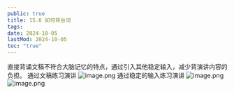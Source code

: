 ```yaml
---
public: true
title: 15.6 如何背台词
tags:
date: 2024-10-05
lastMod: 2024-10-05
toc: "true"
---
```


直接背诵文稿不符合大脑记忆的特点，通过引入其他稳定输入，减少背演讲内容的负担。
通过文稿练习演讲
![image.png](/assets/image_1696927844044_0.png)
通过稳定的输入练习演讲
![image.png](/assets/image_1696927890350_0.png)
![image.png](/assets/image_1696928072370_0.png)
